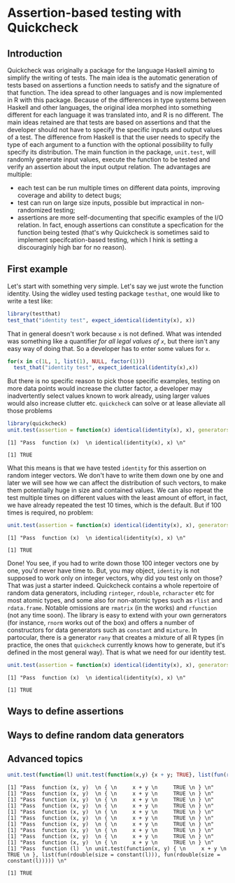 # Assertion-based testing with Quickcheck





## Introduction

Quickcheck was originally a package for the language Haskell aiming to simplify the writing of tests. The main idea is the automatic generation of tests based on assertions a function needs to satisfy and the signature of that function. The idea spread to other languages and is now implemented in R with this package. Because of the differences in type systems between Haskell and other languages, the original idea morphed into something different for each language it was translated into, and R is no different. The main ideas retained are that tests are based on assertions and that the developer should not have to specify the specific inputs and output values of a test. The difference from Haskell is that the user needs to specify the type of each argument to a function with the optional possibility to fully specify its distribution. The main function in the package, `unit.test`, will randomly generate input values, execute the function to be tested and verify an assertion about the input output relation. The advantages are multiple:

  - each test can be run multiple times on different data points, improving coverage and ability to detect bugs;
  - test can run on large size inputs, possible but impractical in non-randomized testing;
  - assertions are more self-documenting that specific examples of the I/O relation. In fact, enough assertions can constitute a specfication for the function being tested (that's why Quickcheck is sometimes said to implement specifcation-based testing, which I hink is setting a discouraginly high bar for no reason).
  
## First example

Let's start with something very simple. Let's say we just wrote the function identity. Using the widley used testing package `testhat`, one would like to write a test like:


```r
library(testthat)
test_that("identity test", expect_identical(identity(x), x))
```

That in general doesn't work because `x` is not defined. What was intended was something like a quantifier *for all legal values of `x`*, but there isn't any easy way of doing that. So a developer has to enter some values for `x`.


```r
for(x in c(1L, 1, list(1), NULL, factor(1)))
  test_that("identity test", expect_identical(identity(x),x))
```

But there is no specific reason to pick those specific examples, testing on more data  points would increase the clutter factor, a developer may inadvertently select values known to work already, using larger values would also increase clutter etc. `quickcheck` can solve or at lease alleviate all those problems


```r
library(quickcheck)
unit.test(assertion = function(x) identical(identity(x), x), generators = list(rinteger))
```

```
[1] "Pass  function (x)  \n identical(identity(x), x) \n"
```

```
[1] TRUE
```

What this means is that we have tested `identity` for this assertion on random integer vectors. We don't have to write them down one by one and later we will see how we can affect the distribution of such vectors, to make them potentially huge in size and contained values. We can also repeat the test multiple times on different values with the least amount of effort, in fact, we have already repeated the test 10 times, which is the default. But if 100 times is required, no problem:


```r
unit.test(assertion = function(x) identical(identity(x), x), generators = list(rinteger), sample.size = 100)
```

```
[1] "Pass  function (x)  \n identical(identity(x), x) \n"
```

```
[1] TRUE
```

Done! You see, if you had to write down those 100 integer vectors one by one, you'd never have time to. But, you may object, `identity` is not supposed to work only on integer vectors, why did you test only on those? That was just a starter indeed. Quickcheck contains a whole repertoire of random data generators, including `rinteger`, `rdouble`, `rcharacter` etc for most atomic types, and some also for non-atomic types such as `rlist` and `rdata.frame`. Notable omissions are `rmatrix` (in the works) and `rfunction` (not any time soon). The library is easy to extend with your own gernerators (for instance, `rnorm` works out of the box) and offers a number of constructors for data generators such as `constant` and `mixture`. In partocular, there is a generator `rany` that creates a mixture of all R types (in practice, the ones that `quickcheck` currently knows how to generate, but it's defined in the most general way). That is what we need for our identity test.


```r
unit.test(assertion = function(x) identical(identity(x), x), generators = list(rany), sample.size = 100)
```

```
[1] "Pass  function (x)  \n identical(identity(x), x) \n"
```

```
[1] TRUE
```


## Ways to define assertions

## Ways to define random data generators

## Advanced topics


```r
unit.test(function(l) unit.test(function(x,y) {x + y; TRUE}, list(fun(rdouble(size = constant(l))), fun(rdouble(size = constant(l))))), list(rinteger))
```

```
[1] "Pass  function (x, y)  \n { \n     x + y \n     TRUE \n } \n"
[1] "Pass  function (x, y)  \n { \n     x + y \n     TRUE \n } \n"
[1] "Pass  function (x, y)  \n { \n     x + y \n     TRUE \n } \n"
[1] "Pass  function (x, y)  \n { \n     x + y \n     TRUE \n } \n"
[1] "Pass  function (x, y)  \n { \n     x + y \n     TRUE \n } \n"
[1] "Pass  function (x, y)  \n { \n     x + y \n     TRUE \n } \n"
[1] "Pass  function (x, y)  \n { \n     x + y \n     TRUE \n } \n"
[1] "Pass  function (x, y)  \n { \n     x + y \n     TRUE \n } \n"
[1] "Pass  function (x, y)  \n { \n     x + y \n     TRUE \n } \n"
[1] "Pass  function (x, y)  \n { \n     x + y \n     TRUE \n } \n"
[1] "Pass  function (l)  \n unit.test(function(x, y) { \n     x + y \n     TRUE \n }, list(fun(rdouble(size = constant(l))), fun(rdouble(size = constant(l))))) \n"
```

```
[1] TRUE
```
